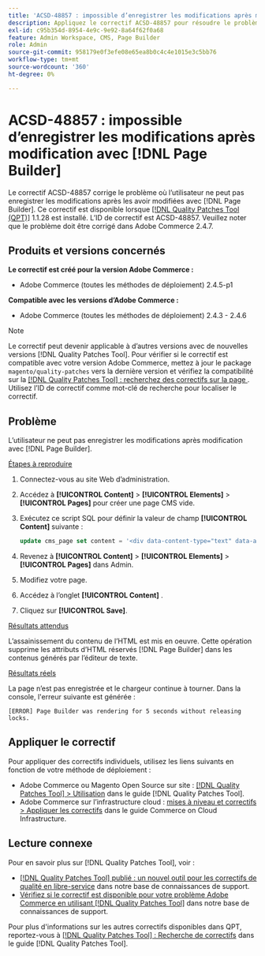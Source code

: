 ```yaml
---
title: 'ACSD-48857 : impossible d’enregistrer les modifications après modification avec [!DNL Page Builder]'
description: Appliquez le correctif ACSD-48857 pour résoudre le problème Adobe Commerce où l’utilisateur ne peut pas enregistrer les modifications après modification avec [!DNL Page Builder].
exl-id: c95b354d-8954-4e9c-9e92-8a64f62f0a68
feature: Admin Workspace, CMS, Page Builder
role: Admin
source-git-commit: 958179e0f3efe08e65ea8b0c4c4e1015e3c5bb76
workflow-type: tm+mt
source-wordcount: '360'
ht-degree: 0%

---
```


# ACSD-48857 : impossible d’enregistrer les modifications après modification avec [!DNL Page Builder]

Le correctif ACSD-48857 corrige le problème où l’utilisateur ne peut pas enregistrer les modifications après les avoir modifiées avec [!DNL Page Builder]. Ce correctif est disponible lorsque [[!DNL Quality Patches Tool (QPT)]](/help/announcements/adobe-commerce-announcements/magento-quality-patches-released-new-tool-to-self-serve-quality-patches.md) 1.1.28 est installé. L’ID de correctif est ACSD-48857. Veuillez noter que le problème doit être corrigé dans Adobe Commerce 2.4.7.

## Produits et versions concernés

**Le correctif est créé pour la version Adobe Commerce :**

* Adobe Commerce (toutes les méthodes de déploiement) 2.4.5-p1

**Compatible avec les versions d’Adobe Commerce :**

* Adobe Commerce (toutes les méthodes de déploiement) 2.4.3 - 2.4.6

>[!NOTE]
>
>Le correctif peut devenir applicable à d’autres versions avec de nouvelles versions [!DNL Quality Patches Tool]. Pour vérifier si le correctif est compatible avec votre version Adobe Commerce, mettez à jour le package `magento/quality-patches` vers la dernière version et vérifiez la compatibilité sur la [[!DNL Quality Patches Tool] : recherchez des correctifs sur la page ](https://experienceleague.adobe.com/tools/commerce-quality-patches/index.html?lang=fr). Utilisez l’ID de correctif comme mot-clé de recherche pour localiser le correctif.

## Problème

L’utilisateur ne peut pas enregistrer les modifications après modification avec [!DNL Page Builder].

<u>Étapes à reproduire</u>

1. Connectez-vous au site Web d’administration.
1. Accédez à **[!UICONTROL Content]** > **[!UICONTROL Elements]** > **[!UICONTROL Pages]** pour créer une page CMS vide.
1. Exécutez ce script SQL pour définir la valeur de champ **[!UICONTROL Content]** suivante :

   ```SQL
   update cms_page set content = '<div data-content-type="text" data-appearance="default" data-element="main"><h4 style="text-align: center;" contenteditable="true" data-placeholder="Edit Heading Text" data-content-type="heading" data-appearance="default" data-element="main">THE RULES</h4></div>' where page_id=8;
   ```

1. Revenez à **[!UICONTROL Content]** > **[!UICONTROL Elements]** > **[!UICONTROL Pages]** dans Admin.
1. Modifiez votre page.
1. Accédez à l’onglet **[!UICONTROL Content]** .
1. Cliquez sur **[!UICONTROL Save]**.

<u>Résultats attendus</u>

L’assainissement du contenu de l’HTML est mis en oeuvre. Cette opération supprime les attributs d’HTML réservés [!DNL Page Builder] dans les contenus générés par l’éditeur de texte.

<u>Résultats réels</u>

La page n’est pas enregistrée et le chargeur continue à tourner. Dans la console, l&#39;erreur suivante est générée :

```
[ERROR] Page Builder was rendering for 5 seconds without releasing locks.
```

## Appliquer le correctif

Pour appliquer des correctifs individuels, utilisez les liens suivants en fonction de votre méthode de déploiement :

* Adobe Commerce ou Magento Open Source sur site : [[!DNL Quality Patches Tool] > Utilisation](https://experienceleague.adobe.com/docs/commerce-operations/tools/quality-patches-tool/usage.html?lang=fr) dans le guide [!DNL Quality Patches Tool].
* Adobe Commerce sur l’infrastructure cloud : [mises à niveau et correctifs > Appliquer les correctifs](https://experienceleague.adobe.com/docs/commerce-cloud-service/user-guide/develop/upgrade/apply-patches.html?lang=fr) dans le guide Commerce on Cloud Infrastructure.

## Lecture connexe

Pour en savoir plus sur [!DNL Quality Patches Tool], voir :

* [[!DNL Quality Patches Tool] publié : un nouvel outil pour les correctifs de qualité en libre-service](/help/announcements/adobe-commerce-announcements/magento-quality-patches-released-new-tool-to-self-serve-quality-patches.md) dans notre base de connaissances de support.
* [Vérifiez si le correctif est disponible pour votre problème Adobe Commerce en utilisant  [!DNL Quality Patches Tool]](/help/support-tools/patches-available-in-qpt-tool/check-patch-for-magento-issue-with-magento-quality-patches.md) dans notre base de connaissances de support.

Pour plus d&#39;informations sur les autres correctifs disponibles dans QPT, reportez-vous à [[!DNL Quality Patches Tool] : Recherche de correctifs](https://experienceleague.adobe.com/tools/commerce-quality-patches/index.html?lang=fr) dans le guide [!DNL Quality Patches Tool].
